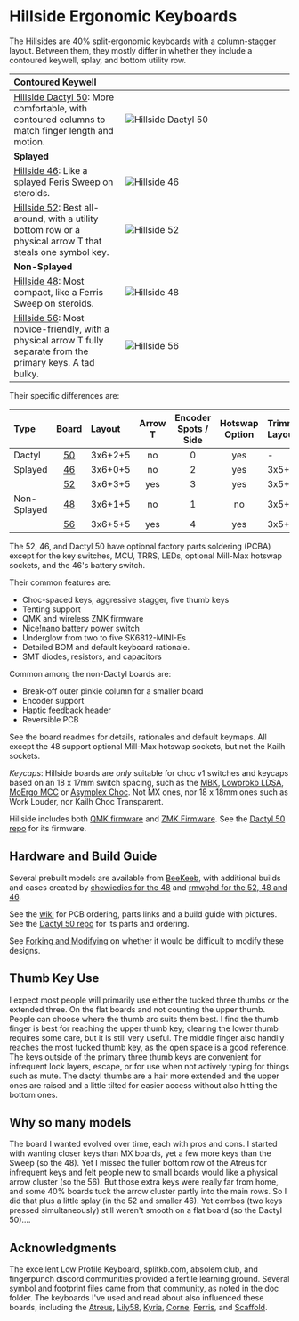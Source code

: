 # Hillside Ergonomic Keyboards

The Hillsides are [40%]
 split-ergonomic
 keyboards with a [column-stagger] layout.
 Between them, they mostly differ in whether
    they include a contoured keywell, splay, and bottom utility row.

[40%]: https://40s.wiki/en/why
[column-stagger]: https://github.com/amidevtech/blog/blob/main/en/posts/7_column_staggered_keyboards/index.md

| Contoured Keywell|<img width=1900/>|
|:-----------|:----------------|
| [Hillside Dactyl 50][50repo]: More comfortable, with contoured columns to match finger length and motion. | ![Hillside Dactyl 50](https://github.com/mmccoyd/hillside_dactyl_50/wiki/image/d50_both_above.png) |
| **Splayed**|   |
| [Hillside 46](hillside46): Like a splayed Feris Sweep on steroids.     | ![Hillside 46](https://github.com/mmccoyd/hillside/wiki/image/46/hill46_photo_600.png) |
| [Hillside 52](hillside52):  Best all-around, with a utility bottom row or a physical arrow T that steals one symbol key. | ![Hillside 52](https://github.com/mmccoyd/hillside/wiki/image/52/hill52_photo_600.png) |
| **Non-Splayed**|   |
| [Hillside 48](hillside48): Most compact, like a Ferris Sweep on steroids.    |![Hillside 48](https://github.com/mmccoyd/hillside/wiki/image/48/hill48_600.png) |
| [Hillside 56](hillside56):  Most novice-friendly, with a physical arrow T fully separate from the primary keys. A tad bulky.  |![Hillside 56](https://github.com/mmccoyd/hillside/wiki/image/family/hill56_600.png) |

[50repo]: https://github.com/mmccoyd/hillside_dactyl_50


Their specific differences are:

| Type | Board      | Layout  | Arrow <br> T | Encoder <br> Spots / Side | Hotswap <br> Option| Trimmed <br> Layout | Trimmed <br> Keys |
|:------------|:----------------:|:--------|:----:|:----:|:-------:|:--------|:--:|
| Dactyl      | [50][50repo]     | 3x6+2+5 | no   | 0    | yes     |    -    | -  |
| Splayed     | [46](hillside46) | 3x6+0+5 | no   | 2    | yes     | 3x5+0+5 | 40 |
|             | [52](hillside52) | 3x6+3+5 | yes  | 3    | yes     | 3x5+2+5 | 44 |
| Non-Splayed | [48](hillside48) | 3x6+1+5 | no   | 1    | no      | 3x5+1+5 | 42 |
|             | [56](hillside56) | 3x6+5+5 | yes  | 4    | yes     | 3x5+4+5 | 48 |

The 52, 46, and Dactyl 50 have optional factory parts soldering (PCBA) except for the
    key switches, MCU, TRRS, LEDs, optional Mill-Max hotswap sockets, and the 46's battery switch.

Their common features are:

- Choc-spaced keys, aggressive stagger, five thumb keys
- Tenting support
- QMK and wireless ZMK firmware
- Nice!nano battery power switch
- Underglow from two to five SK6812-MINI-Es
- Detailed BOM and default keyboard rationale.
- SMT diodes, resistors, and capacitors

Common among the non-Dactyl boards are:

- Break-off outer pinkie column for a smaller board
- Encoder support
- Haptic feedback header
- Reversible PCB

See the board readmes for details, rationales and default keymaps.
All except the 48 support optional Mill-Max hotswap sockets, but not the Kailh sockets.

*Keycaps*: Hillside boards are _only_ suitable for choc v1 switches and keycaps based on an 18 x 17mm switch spacing, such as the [MBK](https://mkultra.click/mbk-choc-keycaps), [Lowprokb LDSA](https://lowprokb.ca/products/ldsa-low-profile-blank-keycaps), [MoErgo MCC](https://mkultra.click/moergo-mcc-pom-1u-keycap/) or [Asymplex Choc](https://www.asymplex.xyz/category/choc). Not MX ones, nor 18 x 18mm ones such as Work Louder, nor Kailh Choc Transparent.

Hillside includes both 
 [QMK firmware](https://github.com/qmk/qmk_firmware/tree/master/keyboards/hillside)
 and [ZMK Firmware](https://github.com/mmccoyd/zmk-config).
See the [Dactyl 50 repo](https://github.com/mmccoyd/hillside_dactyl_50)
    for its firmware.


## Hardware and Build Guide

Several prebuilt models are available from 
[BeeKeeb](https://shop.beekeeb.com/product/pre-soldered-hillside-keyboard/),
with additional builds and cases created by 
[chewiedies for the 48](https://www.reddit.com/r/ErgoMechKeyboards/comments/um5umt/hillside_commission_with_custom_case_i_just/)
and
[rmwphd for the 52, 48 and 46](https://www.printables.com/social/240171-rmwphd/models).


See the [wiki](https://github.com/mmccoyd/hillside/wiki)
  for PCB ordering, parts links and a build guide with pictures.
See the [Dactyl 50 repo](https://github.com/mmccoyd/hillside_dactyl_50)
    for its parts and ordering.

See [Forking and Modifying](https://github.com/mmccoyd/hillside/wiki/Forking%20and%20Modifying)
  on whether it would be difficult to modify these designs.


## Thumb Key Use

I expect most people will primarily use either the tucked three thumbs or the extended three. On the flat boards and not counting the upper thumb. People can choose where the thumb arc suits them best. I find the thumb finger is best for reaching the upper thumb key; clearing the lower thumb requires some care, but it is still very useful. The middle finger also handily reaches the most tucked thumb key, as the open space is a good reference. The keys outside of the primary three thumb keys are convenient for infrequent lock layers, escape, or for use when not actively typing for things such as mute.
The dactyl thumbs are a hair more extended and the upper ones are raised and a little tilted for easier access without also hitting the bottom ones.


## Why so many models

The board I wanted evolved over time, each with pros and cons.
I started with wanting closer keys than MX boards, yet a few more keys than the
    Sweep (so the 48).
Yet I missed the fuller bottom row of the Atreus for infrequent keys and
    felt people new to small boards would like a physical arrow cluster (so the 56).
But those extra keys were really far from home, and some 40% boards
    tuck the arrow cluster partly into the main rows.
So I did that plus a little splay (in the 52 and smaller 46).
Yet combos (two keys pressed simultaneously)
    still weren't smooth on a flat board (so the Dactyl 50)....


## Acknowledgments

The excellent Low Profile Keyboard, splitkb.com, absolem club, and fingerpunch
    discord communities provided a fertile learning ground.
Several symbol and footprint files came from that community, as noted in the doc folder.
The keyboards I've used and read about also influenced these boards, including the
  [Atreus](https://shop.keyboard.io/products/keyboardio-atreus),
  [Lily58](https://github.com/kata0510/Lily58),
  [Kyria](https://splitkb.com/collections/keyboard-kits/products/kyria-pcb-kit),
  [Corne](https://github.com/foostan/crkbd),
  [Ferris](https://github.com/pierrechevalier83/ferris), and
  [Scaffold](https://github.com/choubbikeyboards/scaffold).
